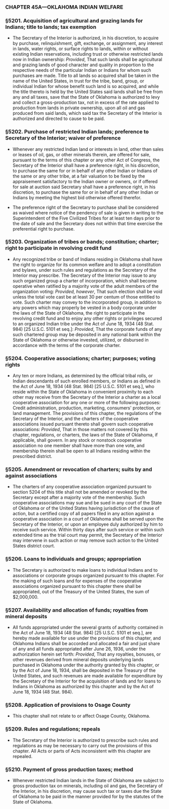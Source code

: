 ### **CHAPTER 45A—OKLAHOMA INDIAN WELFARE**

### §5201. Acquisition of agricultural and grazing lands for Indians; title to lands; tax exemption
* The Secretary of the Interior is authorized, in his discretion, to acquire by purchase, relinquishment, gift, exchange, or assignment, any interest in lands, water rights, or surface rights to lands, within or without existing Indian reservations, including trust or otherwise restricted lands now in Indian ownership: _Provided_, That such lands shall be agricultural and grazing lands of good character and quality in proportion to the respective needs of the particular Indian or Indians for whom such purchases are made. Title to all lands so acquired shall be taken in the name of the United States, in trust for the tribe, band, group, or individual Indian for whose benefit such land is so acquired, and while the title thereto is held by the United States said lands shall be free from any and all taxes, save that the State of Oklahoma is authorized to levy and collect a gross-production tax, not in excess of the rate applied to production from lands in private ownership, upon all oil and gas produced from said lands, which said tax the Secretary of the Interior is authorized and directed to cause to be paid.

### §5202. Purchase of restricted Indian lands; preference to Secretary of the Interior; waiver of preference
* Whenever any restricted Indian land or interests in land, other than sales or leases of oil, gas, or other minerals therein, are offered for sale, pursuant to the terms of this chapter or any other Act of Congress, the Secretary of the Interior shall have a preference right, in his discretion, to purchase the same for or in behalf of any other Indian or Indians of the same or any other tribe, at a fair valuation to be fixed by the appraisement satisfactory to the Indian owner or owners, or if offered for sale at auction said Secretary shall have a preference right, in his discretion, to purchase the same for or in behalf of any other Indian or Indians by meeting the highest bid otherwise offered therefor.

* The preference right of the Secretary to purchase shall be considered as waived where notice of the pendency of sale is given in writing to the Superintendent of the Five Civilized Tribes for at least ten days prior to the date of sale and the Secretary does not within that time exercise the preferential right to purchase.

### §5203. Organization of tribes or bands; constitution; charter; right to participate in revolving credit fund
* Any recognized tribe or band of Indians residing in Oklahoma shall have the right to organize for its common welfare and to adopt a constitution and bylaws, under such rules and regulations as the Secretary of the Interior may prescribe. The Secretary of the Interior may issue to any such organized group a charter of incorporation, which shall become operative when ratified by a majority vote of the adult members of the organization voting: _Provided, however_, That such election shall be void unless the total vote cast be at least 30 per centum of those entitled to vote. Such charter may convey to the incorporated group, in addition to any powers which may properly be vested in a body corporate under the laws of the State of Oklahoma, the right to participate in the revolving credit fund and to enjoy any other rights or privileges secured to an organized Indian tribe under the Act of June 18, 1934 (48 Stat. 984) [25 U.S.C. 5101 et seq.]: _Provided_, That the corporate funds of any such chartered group may be deposited in any national bank within the State of Oklahoma or otherwise invested, utilized, or disbursed in accordance with the terms of the corporate charter.

### §5204. Cooperative associations; charter; purposes; voting rights
* Any ten or more Indians, as determined by the official tribal rolls, or Indian descendants of such enrolled members, or Indians as defined in the Act of June 18, 1934 (48 Stat. 984) [25 U.S.C. 5101 et seq.], who reside within the State of Oklahoma in convenient proximity to each other may receive from the Secretary of the Interior a charter as a local cooperative association for any one or more of the following purposes: Credit administration, production, marketing, consumers' protection, or land management. The provisions of this chapter, the regulations of the Secretary of the Interior, and the charters of the cooperative associations issued pursuant thereto shall govern such cooperative associations: _Provided_, That in those matters not covered by this chapter, regulations, or charters, the laws of the State of Oklahoma, if applicable, shall govern. In any stock or nonstock cooperative association no one member shall have more than one vote, and membership therein shall be open to all Indians residing within the prescribed district.

### §5205. Amendment or revocation of charters; suits by and against associations
* The charters of any cooperative association organized pursuant to section 5204 of this title shall not be amended or revoked by the Secretary except after a majority vote of the membership. Such cooperative associations may sue and be sued in any court of the State of Oklahoma or of the United States having jurisdiction of the cause of action, but a certified copy of all papers filed in any action against a cooperative association in a court of Oklahoma shall be served upon the Secretary of the Interior, or upon an employee duly authorized by him to receive such service. Within thirty days after such service or within such extended time as the trial court may permit, the Secretary of the Interior may intervene in such action or may remove such action to the United States district court.

### §5206. Loans to individuals and groups; appropriation
* The Secretary is authorized to make loans to individual Indians and to associations or corporate groups organized pursuant to this chapter. For the making of such loans and for expenses of the cooperative associations organized pursuant to this chapter there shall be appropriated, out of the Treasury of the United States, the sum of $2,000,000.

### §5207. Availability and allocation of funds; royalties from mineral deposits
* All funds appropriated under the several grants of authority contained in the Act of June 18, 1934 (48 Stat. 984) [25 U.S.C. 5101 et seq.], are hereby made available for use under the provisions of this chapter, and Oklahoma Indians shall be accorded and allocated a fair and just share of any and all funds appropriated after June 26, 1936, under the authorization herein set forth: _Provided_, That any royalties, bonuses, or other revenues derived from mineral deposits underlying lands purchased in Oklahoma under the authority granted by this chapter, or by the Act of June 18, 1934, shall be deposited in the Treasury of the United States, and such revenues are made available for expenditure by the Secretary of the Interior for the acquisition of lands and for loans to Indians in Oklahoma as authorized by this chapter and by the Act of June 18, 1934 (48 Stat. 984).

### §5208. Application of provisions to Osage County
* This chapter shall not relate to or affect Osage County, Oklahoma.

### §5209. Rules and regulations; repeals
* The Secretary of the Interior is authorized to prescribe such rules and regulations as may be necessary to carry out the provisions of this chapter. All Acts or parts of Acts inconsistent with this chapter are repealed.

### §5210. Payment of gross production taxes; method
* Whenever restricted Indian lands in the State of Oklahoma are subject to gross production tax on minerals, including oil and gas, the Secretary of the Interior, in his discretion, may cause such tax or taxes due the State of Oklahoma to be paid in the manner provided for by the statutes of the State of Oklahoma.